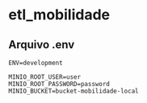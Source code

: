# etl_mobilidade

## Arquivo .env
```
ENV=development

MINIO_ROOT_USER=user
MINIO_ROOT_PASSWORD=password
MINIO_BUCKET=bucket-mobilidade-local
```
